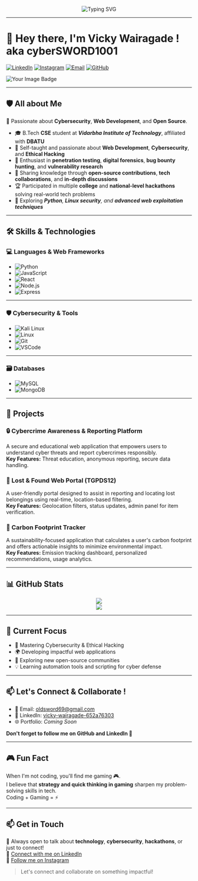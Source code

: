 <!-- <h1 align="center">
  <img src="https://readme-typing-svg.demolab.com?font=Fira+Code&weight=600&size=24&pause=1000&color=36BCF7&center=true&vCenter=true&width=800&lines=Hey+there+%F0%9F%91%8B%2C+I'm+Vicky+aka+💻+CYBERSWORD1001;Cybersecurity+%26+Web+Development+Enthusiast;CSE+Student+%7C+Ethical+Hacker;Open+Source+%7C+Linux+%7C+Bug+Bounty+Explorer" alt="Typing SVG" />
</h1> -->


<p align="center">
  <img src="https://readme-typing-svg.demolab.com?font=Fira+Code&weight=600&size=24&pause=1000&color=36BCF7&center=true&vCenter=true&width=800&lines=Hey+there+%F0%9F%91%8B%2C+I'm+Vicky+aka+%F0%9F%92%BB+CYBERSWORD1001;Cybersecurity+%26+Web+Development+Enthusiast;CSE+Student+%7C+Ethical+Hacker;Open+Source+%7C+Linux+%7C+Bug+Bounty+Explorer" alt="Typing SVG" />
</p>


---
# 👋 Hey there, I'm Vicky Wairagade ! aka cyberSWORD1001

[![LinkedIn](https://img.shields.io/badge/LinkedIn-0A66C2?style=for-the-badge&logo=linkedin&logoColor=white)](https://www.linkedin.com/in/vicky-wairagade-652a76303)
[![Instagram](https://img.shields.io/badge/Instagram-E4405F?style=for-the-badge&logo=instagram&logoColor=white)](https://www.instagram.com/ig.vicky11)
[![Email](https://img.shields.io/badge/Gmail-D14836?style=for-the-badge&logo=gmail&logoColor=white)](mailto:oldsword69@gmail.com)
[![GitHub](https://img.shields.io/badge/GitHub-181717?style=for-the-badge&logo=github&logoColor=white)](https://github.com/cybersword1001)

<img src="https://tryhackme-badges.s3.amazonaws.com/OGxSWORD.png" alt="Your Image Badge" />




---


## 🛡️ All about Me
🚀 Passionate about **Cybersecurity**, **Web Development**, and **Open Source**.
- 🎓 B.Tech **CSE** student at ***Vidarbha Institute of Technology***, affiliated with **DBATU**  
- 🧠 Self-taught and passionate about **Web Development**, **Cybersecurity**, and **Ethical Hacking**  
- 🔐 Enthusiast in **penetration testing**, **digital forensics**, **bug bounty hunting**, and **vulnerability research**  
- 🎤 Sharing knowledge through **open-source contributions**, **tech collaborations**, and **in-depth discussions**  
- 🏆 Participated in multiple **college** and **national-level hackathons** solving real-world tech problems  
- 📘 Exploring ***Python**, **Linux security**, and **advanced web exploitation techniques***


---
## 🛠️ Skills & Technologies

### 💻 Languages & Web Frameworks
- ![Python](https://img.shields.io/badge/Python-3670A0?style=for-the-badge&logo=python&logoColor=ffdd54)
- ![JavaScript](https://img.shields.io/badge/JavaScript-323330?style=for-the-badge&logo=javascript&logoColor=F7DF1E)
- ![React](https://img.shields.io/badge/React-20232A?style=for-the-badge&logo=react&logoColor=61DAFB)
- ![Node.js](https://img.shields.io/badge/Node.js-339933?style=for-the-badge&logo=nodedotjs&logoColor=white)
- ![Express](https://img.shields.io/badge/Express.js-000000?style=for-the-badge&logo=express&logoColor=white)


___
### 🛡️ Cybersecurity & Tools
- ![Kali Linux](https://img.shields.io/badge/Kali_Linux-557C94?style=for-the-badge&logo=kalilinux&logoColor=white)
- ![Linux](https://img.shields.io/badge/Linux-FCC624?style=for-the-badge&logo=linux&logoColor=black)
- ![Git](https://img.shields.io/badge/Git-F05032?style=for-the-badge&logo=git&logoColor=white)
- ![VSCode](https://img.shields.io/badge/VS%20Code-007ACC?style=for-the-badge&logo=visualstudiocode&logoColor=white)

---

### 🗃️ Databases
- ![MySQL](https://img.shields.io/badge/MySQL-4479A1?style=for-the-badge&logo=mysql&logoColor=white)
- ![MongoDB](https://img.shields.io/badge/MongoDB-4EA94B?style=for-the-badge&logo=mongodb&logoColor=white)



---


## 🧰 Projects

### 🔒 Cybercrime Awareness & Reporting Platform  
A secure and educational web application that empowers users to understand cyber threats and report cybercrimes responsibly.  
**Key Features:** Threat education, anonymous reporting, secure data handling.

### 🧭 Lost & Found Web Portal (TGPDS12)  
A user-friendly portal designed to assist in reporting and locating lost belongings using real-time, location-based filtering.  
**Key Features:** Geolocation filters, status updates, admin panel for item verification.

### 🌱 Carbon Footprint Tracker  
A sustainability-focused application that calculates a user's carbon footprint and offers actionable insights to minimize environmental impact.  
**Key Features:** Emission tracking dashboard, personalized recommendations, usage analytics.

---

## 📊 GitHub Stats

<p align="center">
  <img src="https://github-readme-stats.vercel.app/api/top-langs/?username=cybersword1001&layout=compact&theme=dark" />
  <br />
  <img src="https://streak-stats.demolab.com?user=cybersword1001&theme=tokyonight" />
</p>

---

## 🎯 Current Focus

- 🔐 Mastering Cybersecurity & Ethical Hacking  
- 🌍 Developing impactful web applications  
- 📖 Exploring new open-source communities  
- 💡 Learning automation tools and scripting for cyber defense  

---

## 📫 Let's Connect & Collaborate !

- 💌 Email: [oldsword69@gmail.com](mailto:oldsword69@gmail.com)
- 💼 LinkedIn: [vicky-wairagade-652a76303](https://www.linkedin.com/in/vicky-wairagade-652a76303)
- 🌐 Portfolio: _Coming Soon_

 **Don't forget to follow me on GitHub and LinkedIn 🤝**

---


## 🎮 Fun Fact

When I'm not coding, you'll find me gaming 🎮.  
I believe that **strategy and quick thinking in gaming** sharpen my problem-solving skills in tech.  
Coding + Gaming = ⚡️

---

## 📫 Get in Touch

💬 Always open to talk about **technology**, **cybersecurity**, **hackathons**, or just to connect!  
🔗 [Connect with me on LinkedIn](https://www.linkedin.com/in/vicky-wairagade-652a76303)  
📸 [Follow me on Instagram](https://www.instagram.com/ig.vicky11)

> Let's connect and collaborate on something impactful!


